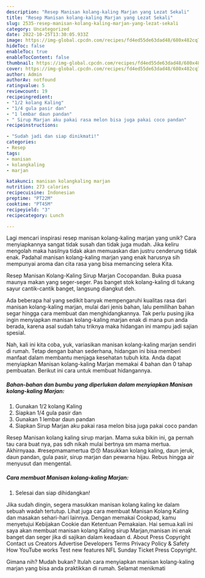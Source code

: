 ```yaml
---
description: "Resep Manisan kolang-kaling Marjan yang Lezat Sekali"
title: "Resep Manisan kolang-kaling Marjan yang Lezat Sekali"
slug: 2535-resep-manisan-kolang-kaling-marjan-yang-lezat-sekali
category: Uncategorized
date: 2022-10-25T13:30:05.933Z
image: https://img-global.cpcdn.com/recipes/fd4ed55de63dad48/680x482cq70/manisan-kolang-kaling-marjan-foto-resep-utama.jpg
hideToc: false
enableToc: true
enableTocContent: false
thumbnail: https://img-global.cpcdn.com/recipes/fd4ed55de63dad48/680x482cq70/manisan-kolang-kaling-marjan-foto-resep-utama.jpg
cover: https://img-global.cpcdn.com/recipes/fd4ed55de63dad48/680x482cq70/manisan-kolang-kaling-marjan-foto-resep-utama.jpg
author: Admin
authorAv: notfound
ratingvalue: 5
reviewcount: 19
recipeingredient:
- "1/2 kolang Kaling"
- "1/4 gula pasir dan"
- "1 lembar daun pandan"
- " Sirup Marjan aku pakai rasa melon bisa juga pakai coco pandan"
recipeinstructions:

- "Sudah jadi dan siap dinikmati!"
categories:
- Resep
tags:
- manisan
- kolangkaling
- marjan

katakunci: manisan kolangkaling marjan 
nutrition: 273 calories
recipecuisine: Indonesian
preptime: "PT22M"
cooktime: "PT45M"
recipeyield: "3"
recipecategory: Lunch

---
```





Lagi mencari inspirasi resep manisan kolang-kaling marjan yang unik? Cara menyiapkannya sangat tidak susah dan tidak juga mudah. Jika keliru mengolah maka hasilnya tidak akan memuaskan dan justru cenderung tidak enak. Padahal manisan kolang-kaling marjan yang enak harusnya sih mempunyai aroma dan cita rasa yang bisa memancing selera Kita.





Resep Manisan Kolang-Kaling Sirup Marjan Cocopandan. Buka puasa maunya makan yang seger-seger. Pas banget stok kolang-kaling di tukang sayur cantik-cantik banget, langsung diangkut deh.

Ada beberapa hal yang sedikit banyak mempengaruhi kualitas rasa dari manisan kolang-kaling marjan, mulai dari jenis bahan, lalu pemilihan bahan segar hingga cara membuat dan menghidangkannya. Tak perlu pusing jika ingin menyiapkan manisan kolang-kaling marjan enak di mana pun anda berada, karena asal sudah tahu triknya maka hidangan ini mampu jadi sajian spesial.






Nah, kali ini kita coba, yuk, variasikan manisan kolang-kaling marjan sendiri di rumah. Tetap dengan bahan sederhana, hidangan ini bisa memberi manfaat dalam membantu menjaga kesehatan tubuh kita. Anda dapat menyiapkan Manisan kolang-kaling Marjan memakai 4 bahan dan 0 tahap pembuatan. Berikut ini cara untuk membuat hidangannya.

<!--inarticleads1-->

##### Bahan-bahan dan bumbu yang diperlukan dalam menyiapkan Manisan kolang-kaling Marjan:

1. Gunakan 1/2 kolang Kaling
1. Siapkan 1/4 gula pasir dan
1. Gunakan 1 lembar daun pandan
1. Siapkan  Sirup Marjan aku pakai rasa melon bisa juga pakai coco pandan


Resep Manisan kolang kaling sirup marjan. Mama suka bikin ini, ga pernah tau cara buat nya, pas sdh nikah mulai bertnya sm mama mertua. Akhirnyaaa. #resepmamamertua 😍😚 Masukkan kolang kaling, daun jeruk, daun pandan, gula pasir, sirup marjan dan pewarna hijau. Rebus hingga air menyusut dan mengental. 

<!--inarticleads2-->

##### Cara membuat Manisan kolang-kaling Marjan:


1. Selesai dan siap dihidangkan!

Jika sudah dingin, segera masukkan manisan kolang kaling ke dalam sebuah wadah tertutup. Lihat juga cara membuat Manisan Kolang Kaling dan masakan sehari-hari lainnya. Dengan memakai Cookpad, kamu menyetujui Kebijakan Cookie dan Ketentuan Pemakaian. Hai semua.kali ini saya akan membuat manisan kolang Kaling sirup Marjan,manisan ini enak banget dan seger jika di sajikan dalam keadaan d. About Press Copyright Contact us Creators Advertise Developers Terms Privacy Policy &amp; Safety How YouTube works Test new features NFL Sunday Ticket Press Copyright. 

Gimana nih? Mudah bukan? Itulah cara menyiapkan manisan kolang-kaling marjan yang bisa anda praktikkan di rumah. Selamat menikmati
